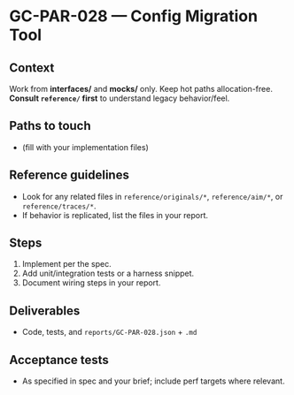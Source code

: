 # GC-PAR-028 — Config Migration Tool

## Context
Work from **interfaces/** and **mocks/** only. Keep hot paths allocation-free. **Consult `reference/` first** to understand legacy behavior/feel.

## Paths to touch
- (fill with your implementation files)

## Reference guidelines
- Look for any related files in `reference/originals/*`, `reference/aim/*`, or `reference/traces/*`.
- If behavior is replicated, list the files in your report.

## Steps
1) Implement per the spec. 
2) Add unit/integration tests or a harness snippet.
3) Document wiring steps in your report.

## Deliverables
- Code, tests, and `reports/GC-PAR-028.json` + `.md`

## Acceptance tests
- As specified in spec and your brief; include perf targets where relevant.
